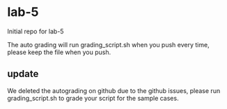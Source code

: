 # lab-5

Initial repo for lab-5

The auto grading will run grading_script.sh when you push every time, please keep the file when you push.


## update

We deleted the autograding on github due to the github issues, please run grading_script.sh to grade your script for the sample cases.
